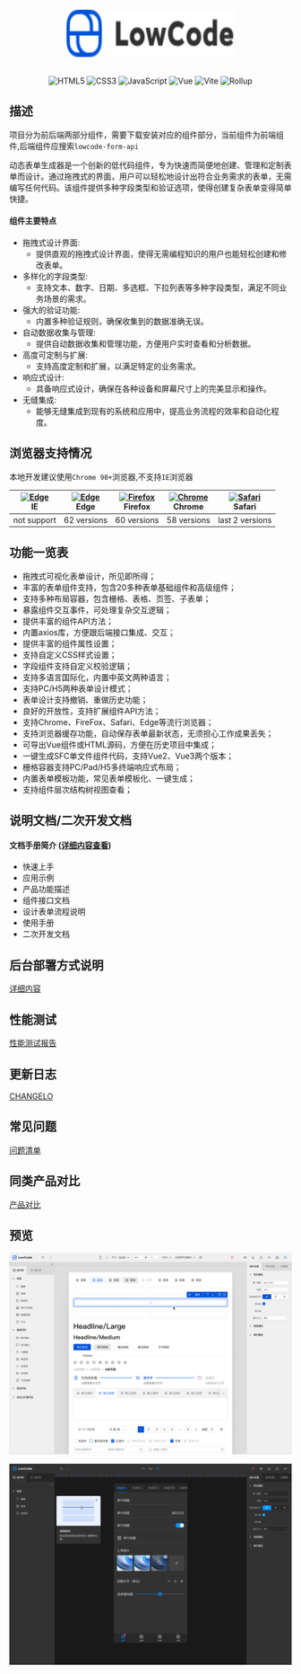 <br/>
<div align="center">
  <img alt="lowCode Logo" width="300" height="84" src="https://raw.githubusercontent.com/wsypower/lowcode-from-design/f69d1816e0b1477f73be4bdb3517146a95892ab6/public/logo.svg">
  <br/>
  <br/>
   
  ![HTML5](https://img.shields.io/badge/-HTML5-red?logo=html5&logoColor=white) ![CSS3](https://img.shields.io/badge/-CSS3-blue?logo=css3&logoColor=white) ![JavaScript](https://img.shields.io/badge/-JavaScript-yellow?logo=javascript&logoColor=white) ![Vue](https://img.shields.io/badge/-Vue-34495e?logo=vue.js) ![Vite](https://img.shields.io/badge/-Vite-646cff?logo=vite&logoColor=white) ![Rollup](https://img.shields.io/badge/-Rollup-ef3335?logo=rollup.js&logoColor=white)
  
</div>

## 描述

项目分为前后端两部分组件，需要下载安装对应的组件部分，当前组件为前端组件,后端组件应搜索`lowcode-form-api`

动态表单生成器是一个创新的低代码组件，专为快速而简便地创建、管理和定制表单而设计。通过拖拽式的界面，用户可以轻松地设计出符合业务需求的表单，无需编写任何代码。该组件提供多种字段类型和验证选项，使得创建复杂表单变得简单快捷。
#### 组件主要特点
- 拖拽式设计界面:
  - 提供直观的拖拽式设计界面，使得无需编程知识的用户也能轻松创建和修改表单。
- 多样化的字段类型:
  - 支持文本、数字、日期、多选框、下拉列表等多种字段类型，满足不同业务场景的需求。
- 强大的验证功能:
  - 内置多种验证规则，确保收集到的数据准确无误。
- 自动数据收集与管理:
  - 提供自动数据收集和管理功能，方便用户实时查看和分析数据。
- 高度可定制与扩展:
  - 支持高度定制和扩展，以满足特定的业务需求。
- 响应式设计:
  - 具备响应式设计，确保在各种设备和屏幕尺寸上的完美显示和操作。
- 无缝集成:
  - 能够无缝集成到现有的系统和应用中，提高业务流程的效率和自动化程度。

## 浏览器支持情况

本地开发建议使用`Chrome 90+`浏览器,不支持`IE`浏览器


| [<img src="https://raw.githubusercontent.com/alrra/browser-logos/master/src/edge/edge_48x48.png" alt=" Edge" width="24px" height="24px" />](http://godban.github.io/browsers-support-badges/)</br>IE | [<img src="https://raw.githubusercontent.com/alrra/browser-logos/master/src/edge/edge_48x48.png" alt=" Edge" width="24px" height="24px" />](http://godban.github.io/browsers-support-badges/)</br>Edge | [<img src="https://raw.githubusercontent.com/alrra/browser-logos/master/src/firefox/firefox_48x48.png" alt="Firefox" width="24px" height="24px" />](http://godban.github.io/browsers-support-badges/)</br>Firefox | [<img src="https://raw.githubusercontent.com/alrra/browser-logos/master/src/chrome/chrome_48x48.png" alt="Chrome" width="24px" height="24px" />](http://godban.github.io/browsers-support-badges/)</br>Chrome | [<img src="https://raw.githubusercontent.com/alrra/browser-logos/master/src/safari/safari_48x48.png" alt="Safari" width="24px" height="24px" />](http://godban.github.io/browsers-support-badges/)</br>Safari |
| :--------------------------------------------------------------------------------------------------------------------------------------------------------------------------------------------------: | :----------------------------------------------------------------------------------------------------------------------------------------------------------------------------------------------------: | :---------------------------------------------------------------------------------------------------------------------------------------------------------------------------------------------------------------: | :-----------------------------------------------------------------------------------------------------------------------------------------------------------------------------------------------------------: | :-----------------------------------------------------------------------------------------------------------------------------------------------------------------------------------------------------------: |
|                                                                                             not support                                                                                              |                                                                                              62 versions                                                                                               |                                                                                                    60 versions                                                                                                    |                                                                                                  58 versions                                                                                                  |                                                                                                last 2 versions                                                                                                |

## 功能一览表

- 拖拽式可视化表单设计，所见即所得；
- 丰富的表单组件支持，包含20多种表单基础组件和高级组件；
- 支持多种布局容器，包含栅格、表格、页签、子表单；
- 暴露组件交互事件，可处理复杂交互逻辑；
- 提供丰富的组件API方法；
- 内置axios库，方便跟后端接口集成、交互；
- 提供丰富的组件属性设置；
- 支持自定义CSS样式设置；
- 字段组件支持自定义校验逻辑；
- 支持多语言国际化，内置中英文两种语言；
- 支持PC/H5两种表单设计模式；
- 表单设计支持撤销、重做历史功能；
- 良好的开放性，支持扩展组件API方法；
- 支持Chrome、FireFox、Safari、Edge等流行浏览器；
- 支持浏览器缓存功能，自动保存表单最新状态，无须担心工作成果丢失；
- 可导出Vue组件或HTML源码，方便在历史项目中集成；
- 一键生成SFC单文件组件代码，支持Vue2、Vue3两个版本；
- 栅格容器支持PC/Pad/H5多终端响应式布局；
- 内置表单模板功能，常见表单模板化、一键生成；
- 支持组件层次结构树视图查看；


## 说明文档/二次开发文档

#### 文档手册简介 ([详细内容查看](https://docs.srdcloud.cn/docs/473QyXa7ZatnnJ3w?))

- 快速上手
- 应用示例
- 产品功能描述
- 组件接口文档
- 设计表单流程说明
- 使用手册
- 二次开发文档

## 后台部署方式说明

[详细内容](https://docs.srdcloud.cn/docs/m4kMLgevoxu0l6qD)


## 性能测试

[性能测试报告](https://docs.srdcloud.cn/file/wV3VVl1xYLtmyb3y)

## 更新日志

[CHANGELO](https://docs.srdcloud.cn/docs/NJkbElN0J6ulVvqR)

## 常见问题

[问题清单](https://docs.srdcloud.cn/docs/2wAlXO5PO0Ud0MAP)

## 同类产品对比
  
[产品对比](https://docs.srdcloud.cn/sheets/25q5MjvzRZf61jqD/ZjIQu?)

## 预览
  [![license](https://github.com/wsypower/lowcode-from-design/blob/master/public/Light-2.png?raw=true)](LICENSE)

  [![license](https://github.com/wsypower/lowcode-from-design/blob/master/public/Dark.png?raw=true)](LICENSE)


